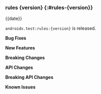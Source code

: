 ### rules {version} {:#rules-{version}}

{{date}}

`androidx.test:rules:{version}` is released.

**Bug Fixes**

**New Features**

**Breaking Changes**

**API Changes**

**Breaking API Changes**

**Known Issues**
